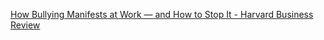 [How Bullying Manifests at Work — and How to Stop It - Harvard Business Review](https://hbr.org/2022/11/how-bullying-manifests-at-work-and-how-to-stop-it)